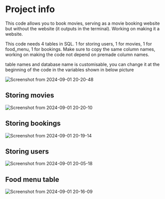 
# Project info

This code allows you to book movies, serving as a movie booking website but without the website (it outputs in the terminal). Working on making it a website.

This code needs 4 tables in SQL. 1 for storing users, 1 for movies, 1 for food_menu, 1 for bookings. Make sure to copy the same column names, working on making the code not depend on premade column names. 


table names and database name is customisable, you can change it at the beginning of the code in the variables shown in below picture


![Screenshot from 2024-09-01 20-20-48](https://github.com/user-attachments/assets/276411c5-1a39-4976-86e0-63ec17201d1d)


## Storing movies
![Screenshot from 2024-09-01 20-20-10](https://github.com/user-attachments/assets/bfdd32a4-53b0-4833-a0f9-ef4a6a23c215)


## Storing bookings
![Screenshot from 2024-09-01 20-19-14](https://github.com/user-attachments/assets/0fcfde8c-b420-4ba4-ae21-576dd7056207)


## Storing users
![Screenshot from 2024-09-01 20-05-18](https://github.com/user-attachments/assets/adc2a97a-2be5-47d9-a6f1-335903a9e0d3)


## Food menu table
![Screenshot from 2024-09-01 20-16-09](https://github.com/user-attachments/assets/b3274d11-3007-440b-94ef-fc1790b5b458)











